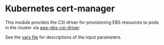 # Kubernetes cert-manager

This module provides the CSI driver for provisioning EBS resources to pods in the cluster via
[aws-ebs-csi-driver](https://github.com/kubernetes-sigs/aws-ebs-csi-driver).

See the [vars file](./vars.tf) for descriptions of the input parameters.
